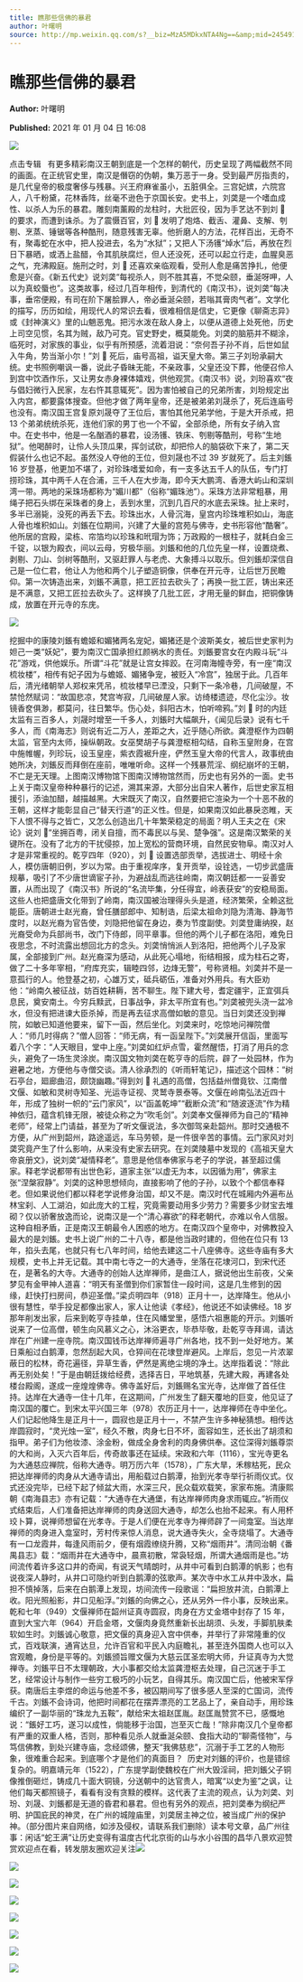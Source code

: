 ```yaml
---
title: 瞧那些信佛的暴君
author: 叶曙明
source: http://mp.weixin.qq.com/s?__biz=MzA5MDkxNTA4Ng==&amp;mid=2454910514&amp;idx=1&amp;sn=b7ff6c2023f03c7533c5b35a599709c1&amp;chksm=87a23e53b0d5b745d177b1598ebce63a7fbc09080e4091baa9bbc2d6d7bdd07f27c6a6882a8d#rd
---
```


# 瞧那些信佛的暴君

**Author:** 叶曙明

**Published:** 2021 年 01 月 04 日 16:08

![](https://mmbiz.qpic.cn/mmbiz_gif/Ljib4So7yuWiatGiapD46vqo7m44T8eaq8ibBdQ4X4vb5IjbXPz1oqBTMviaFP6jIJyQee86FMQ2piadtP4aLUjhJk5g/640?wx_fmt=gif)

点击专辑   有更多精彩南汉王朝到底是一个怎样的朝代，历史呈现了两幅截然不同的画面。在正统官史里，南汉是僭窃的伪朝，集万恶于一身。受到最严厉指责的，是几代皇帝的极度奢侈与残暴。兴王府麻雀虽小，五脏俱全。三宫妃嫔，六院宫人，八千粉黛，花林香阵，丝毫不逊色于京国长安。史书上，刘䶮是一个嗜血成性、以杀人为乐的暴君。雕刻南薰殿的龙柱时，大批匠役，因为手艺达不到刘  的要求，而遭到诛杀。为了震慑百官，刘  发明了炮烙、截舌、灌鼻、支解、刳剔、烹蒸、锤锯等各种酷刑，随意残害无辜。他折磨人的方法，花样百出，无奇不有，聚毒蛇在水中，把人投进去，名为“水狱”；又把人下汤镬“焯水”后，再放在烈日下暴晒，或洒上盐醋，令其肌肤腐烂，但人还没死，还可以起立行走，血腥臭恶之气，充沸殿庭。施刑之时，刘  还喜欢亲临观看，受刑人愈是痛苦挣扎，他便愈是兴奋。《新五代史》说刘䶮“每视杀人，则不胜其喜，不觉朵颐，垂涎呀呷，人以为真蛟蜃也”。这类故事，经过几百年相传，到清代的《南汉书》，说刘䶮“每决事，垂帘便殿，有司在阶下屠脍罪人，帝必垂涎朵颐，若嗡其膏肉气者”。文学化的描写，历历如绘，用现代人的常识去看，很难相信是信史，它更像《聊斋志异》或《封神演义》里的山魈恶鬼。把污水泼在敌人身上，以便从道德上处死他，历史上司空见惯，名其为贼，敌乃可克。官史野史，概莫能免。刘䶮的脑筋并不糊涂，临死时，对家族的事业，似乎有所预感，流着泪说：“奈何吾子孙不肖，后世如鼠入牛角，势当渐小尔！”刘  死后，庙号高祖，谥天皇大帝。第三子刘玢承嗣大统。史书照例嘲讽一番，说此子昏昧无能，不亲政事，父皇还没下葬，他便召伶人到宫中饮酒作乐，又让男女赤身裸体嬉戏，供他观赏。《南汉书》说，刘玢喜欢“夜与倡妇微行入民家，左右忤其意辄死”。因为害怕被自己的兄弟所害，刘玢规定出入内宫，都要露体搜查。但他才做了两年皇帝，还是被弟弟刘晟杀了，死后连庙号也没有。南汉国王宫复原刘晟夺了王位后，害怕其他兄弟学他，于是大开杀戒，把 13 个弟弟统统杀死，连他们家的男丁也一个不留，全部杀绝，所有女子纳入宫中。在史书中，他是一名酗酒的暴君，设汤镬、铁床、刳剔等酷刑，号称“生地狱”。他喝醉时，让伶人头顶瓜果，挥剑试砍，却把伶人的脑袋砍下来了，第二天假装什么也记不起。虽然没人夺他的王位，但刘晟也不过 39 岁就死了。后主刘鋹 16 岁登基，他更加不堪了，对珍珠嗜爱如命，有一支多达五千人的队伍，专门打捞珍珠，其中两千人在合浦，三千人在大步海，即今天大鹏湾、香港大屿山和深圳湾一带。两地的采珠场都称为“媚川都”（俗称“媚珠池”）。采珠方法非常粗暴，用绳子把石头绑在采珠者的身上，丢到水里，沉到几百尺的水底去采珠。扯上来时，多半已溺毙，没死的再丢下去。珍珠出水，人骨沉海，皇宫内珍珠堆积如山，海底人骨也堆积如山。刘鋹在位期间，兴建了大量的宫苑与佛寺，史书形容他“酷奢”。他所居的宫殿，梁栋、帘箔均以珍珠和玳瑁为饰；万政殿的一根柱子，就耗白金三千锭，以银为殿衣，间以云母，穷极华丽。刘鋹和他的几位先皇一样，设置烧煮、剥剔、刀山、剑树等酷刑，又驱赶罪人与老虎、大象搏斗以取乐。但刘鋹却深信自己是一位仁君，他让人为他和两个儿子塑造铜像，供奉在开元寺，让后世万民瞻仰。第一次铸造出来，刘鋹不满意，把工匠拉去砍头了；再换一批工匠，铸出来还是不满意，又把工匠拉去砍头了。这样换了几批工匠，才用无量的鲜血，把铜像铸成，放置在开元寺的东庑。

![](https://mmbiz.qpic.cn/mmbiz_jpg/PJWG74pLsMZ91jP4T9gdtRadUBwAawuClFjgJLR5IVvIaCRKraCCIxh15xThnfr36DAO0gUKWm8exMkmq611Yg/640?wx_fmt=jpeg)

挖掘中的康陵刘鋹有蟾姬和媚猪两名宠妃，媚猪还是个波斯美女，被后世史家判为妲己一类“妖妃”，要为南汉亡国承担红颜祸水的责任。刘鋹要宫女在内殿斗玩“斗花”游戏，供他娱乐。所谓“斗花”就是让宫女摔跤。在河南海幢寺旁，有一座“南汉梳妆楼”，相传有妃子因为与蟾姬、媚猪争宠，被贬入“冷宫”，独居于此。几百年后，清光绪朝举人郑权来凭吊，梳妆楼早已湮没，只剩下一条冷巷，几间破屋，不禁怆然赋词：“故国悲凉，梵宫岑寂，几间破屋人家。访绮楼遗迹，尽化尘沙。妆镜香奁俱渺，都莫问，往日繁华。伤心处，斜阳古木，怕听啼鸦。”刘  时的内廷太监有三百多人，刘晟时增至一千多人，刘鋹时大幅飙升，《闻见后录》说有七千多人，而《南海志》则说有近二万人，差距之大，近乎随心所欲。龚澄枢作为四朝太监，官至内太师，操纵朝政。女巫樊胡子与龚澄枢相勾结，自称玉皇附身，在宫中施帷幄，列珍玩，设玉皇座，紫衣霞裾升座，俨然玉皇大帝的代言人，政事统由她所决，刘鋹反而拜倒在座前，唯唯听命。这样一个残暴荒淫、纲纪崩坏的王朝，不亡是无天理。上图南汉博物馆下图南汉博物馆然而，历史也有另外的一面。史书上关于南汉皇帝种种暴行的记述，溯其来源，大部分出自宋人著作，后世史家互相援引，添油加醋，越描越黑。大宋既灭了南汉，自然要把它渲染为一个十恶不赦的王朝，这样才能彰显自己“替天行道”的正义性。但是，如果南汉如此暴戾恣睢，天下人恨不得与之皆亡，又怎么创造出几十年繁荣稳定的局面？明人王夫之在《宋论》说刘 “坐拥百粤，闭关自擅，而不毒民以与吴、楚争强”。这是南汉繁荣的关键所在。没有了北方的干扰侵掠，加上宽松的营商环境，自然民安物阜。南汉对人才是非常重视的。乾亨四年（920），刘  设置选部贡举，选拔进士、明经十余人，模仿唐朝旧例，岁以为常。由于重视庠序，复开贡举，设铨选，一切步武盛唐规摹，吸引了不少唐世谪宦子孙，为避战乱而逃往岭南，南汉朝廷都一一妥善安置，从而出现了《南汉书》所说的“名流毕集，分任得宜，岭表获安”的安稳局面。这些人也把盛唐文化带到了岭南，南汉国被治理得头头是道，经济繁荣，全赖这批能臣。唐朝进士赵光裔，曾任膳部郎中、知制诰，后梁太祖命刘隐为清海、静海节度时，以赵光裔为官告使，刘隐把他留在身边，奏为节度副使。刘䶮登庸纳揆，赵光裔受命为兵部尚书，改门下侍郎，同平章事。但他的两个儿子都在洛阳，难免日夜思念，不时流露出想回北方的念头。刘䶮悄悄派人到洛阳，把他两个儿子及家属，全部接到广州。赵光裔深为感动，从此死心塌地，衔结相报，成为柱石之寄，做了二十多年宰相，“府库充实，辑睦四邻，边烽无警”，号称贤相。刘䶮并不是一意孤行的人。他登基之初，心雄万丈，砥兵砺伍，准备对外用兵。有大臣劝他：“岭南久被征战，妨百姓耕耨，苦不聊生。陛下建大号，耆定疆宇，正宜弭兵息民，奠安南土。今穷兵黩武，日事战争，非太平所宜有也。”刘䶮被兜头浇一盆冷水，但没有把进谏大臣杀掉，而是再去征求高僧如敏的意见。当日刘䶮还没到禅院，如敏已知道他要来，留下一函，然后坐化。刘䶮来时，吃惊地问禅院僧人：“师几时得病？”僧人回答：“师无病，有一函呈陛下。”刘䶮展开信函，里面写着八个字：“人天眼目，堂中上座。”刘䶮如红炉点雪，霍然醒悟，打消了用兵的念头，避免了一场生灵涂炭。南汉国文物刘䶮在乾亨寺的后院，辟了一处园林，作为避暑之地，方便他与寺僧交谈。清人徐承烈的《听雨轩笔记》，描述这个园林：“树石亭台，廻廊曲沼，颇饶幽趣。”得到刘  礼遇的高僧，包括益州僧竟钦、江南僧文偃、如敏和灵树寺知圣、光运寺证视、灵鹫寺景泰等。文偃在岭南弘法近四十年，形成了独树一帜的“云门家风”，以“函盖乾坤”“截断众流”和“随波逐流”作为精神依归，蕴含机锋无限，被徒众称之为“吹毛剑”。刘䶮奉文偃禅师为自己的“精神老师”，经常上门请益，甚至为了听文偃说法，多次御驾亲赴韶州。那时交通极不方便，从广州到韶州，路途遥远，车马劳顿，是一件很辛苦的事情。云门家风对刘䶮究竟产生了什么影响，从来没有史家去研究。在刘䶮陵墓中发现的《高祖天皇大帝哀册文》，说刘䶮“凝情释老”。意思是他信奉佛家与老子的学说，甚至超过儒家。释老学说都带有出世色彩，道家主张“以虚无为本，以因循为用”，佛家主张“涅槃寂静”。刘䶮的这种思想倾向，直接影响了他的子孙，以致个个都信奉释老。但如果说他们都以释老学说修身治国，却又不是。南汉时代在城厢内外遍布丛林宝刹、人工湖泊，如此庞大的工程，究竟需要动用多少劳力？需要多少财宝去堆砌？仅以骄奢放逸而论，说南汉是一个“清心寡欲”的释老朝代，亦难以令人信服。这种自相矛盾，正是南汉王朝最令人困惑的地方。在南汉四个皇帝中，对佛教投入最大的是刘鋹。史书上说广州的二十八寺，都是他当政时建的，但他在位只有 13 年，掐头去尾，也就只有七八年时间，给他去建这二十八座佛寺。这些寺庙有多大规模，史书上并无记载。其中南七寺之一的大通寺，坐落在花埭河口，到宋代还在，是著名的大寺。大通寺的创始人达岸禅师，是曲江人，据说他出生前夜，父亲梦见有金甲神人道喜：“明天有圣僧到你们家暂住一段时间，这是几生修到的因缘，赶快打扫房间，恭迎圣僧。”梁贞明四年（918）正月十一，达岸降生。他从小很有慧性，举手投足都像出家人，家人让他读《孝经》，他说还不如读佛经。18 岁那年削发出家，后来到乾亨寺挂单，住在风幡堂里，感悟六祖惠能的开示。刘鋹听说来了一位高僧，顿生向风慕义之心，沐浴更衣，毕恭毕敬，赴乾亨寺拜谒，请达岸在广州建一座寺院。南汉国钱币达岸禅师遍寻广州各地，找不到一处好地方。某日乘船过白鹅潭，忽然刮起大风，仓猝间在花埭登岸避风。上岸后，忽见一片浓翠蔽日的松林，奇花遍径，异草生香，俨然是离绝尘境的净土。达岸指着说：“除此再无别处矣！”于是由朝廷拨给经费，选择吉日，平地筑基，先建大殿，再建各处楼台殿阁，遂成一座煌煌佛寺。佛寺盖好后，刘鋹赐名宝光寺，达岸做了首任住持。达岸在大通寺一住十几年，在这期间，广州发生了翻天覆地的巨变，他见证了南汉国的覆亡。到宋太平兴国三年（978）农历正月十一，达岸禅师在寺中坐化。人们记起他降生是正月十一，圆寂也是正月十一，不禁产生许多神秘猜想。相传达岸圆寂时，“灵光烛一室”，经久不散，肉身七日不坏，面容如生，还长出了胡须和指甲。弟子们为他妆漆、涂金粉，做成全身舍利的肉身佛供奉。这位深得刘鋹尊崇的大和尚，入灭六百年后，传奇故事还在延续。宋政和六年（1116），宝光寺更名为大通慈应禅院，俗称大通寺。明万历六年（1578），广东大旱，禾稼枯死，民众把达岸禅师的肉身从大通寺请出，用船载过白鹅潭，抬到光孝寺举行祈雨仪式。仪式还没完毕，已经下起了倾盆大雨，水深三尺，民众载欢载笑，家家布施。清康熙朝《南海县志》亦有记载：“大通寺在大通堡，有达岸禅师肉身求雨辄应。”祈雨仪式结束后，人们准备把达岸禅师的肉身送回大通寺，却怎么也抬不起来。有人用杯珓卜算，说禅师想留在光孝寺。于是人们便在光孝寺为禅师辟了一间龛室。当达岸禅师的肉身进入龛室时，芳村传来惊人消息，说大通寺失火，全寺烧塌了。大通寺有一口龙霞井，每逢风雨前夕，便有烟霞缭绕升腾，又称“烟雨井”。清同治朝《番禺县志》载：“烟雨井在大通寺中，晨熹初散，常袅轻烟，所谓大通烟雨是也。”坊间流传着许多这口井的奇闻，有说天气晴朗时，从井中可看到白鹅潭的帆影；也有说夜深人静时，从井口可隐约听到白鹅潭的弦歌声。某次寺中水工从井中汲水，扁担不慎掉落，后来在白鹅潭上发现，坊间流传一段歌谣：“扁担放井流，白鹅潭上收。阳光照船影，井口见船浮。”刘鋹的向佛之心，还从另外一件小事，反映出来。乾和七年（949）文偃禅师在韶州证真寺圆寂，肉身在方丈金塔中封存了 15 年，直到大宝六年（964）开启金塔，文偃肉身竟然重新长出胡须、头发，手脚肌肤柔软如生时。刘鋹诚心敬意，把文偃的真身迎入宫中供奉，并举行了非常隆重的仪式，百戏联演，通宵达旦，允许百官和平民入内庭瞻礼，甚至连外国商人也可以入宫观瞻，身份是平等的。刘鋹颁旨赠文偃为大慈云匡圣宏明大师，升证真寺为大觉禅寺。刘鋹平日不太理朝政，大小事都交给太监龚澄枢去处理，自己沉迷于手工艺，经常设计与制作一些穷工极巧的小玩艺，自得其乐。南汉国亡后，他被宋军俘获。南唐后主李煜的命运与他差不多，被囚期间写了很多感人至深的亡国词，流传千古。刘鋹不会诗词，他把时间都花在摆弄漂亮的工艺品上了，亲自动手，用珍珠编织了一副华丽的“珠龙九五鞍”，献给宋太祖赵匡胤。赵匡胤赞赏不已，感慨地说：“鋹好工巧，遂习以成性，倘能移于治国，岂至灭亡哉！”除非南汉几个皇帝都有严重的双重人格，否则，那种看见杀人就垂涎朵颐、食指大动的“聊斋怪物”，与笃信佛教，到处兴建寺庙，念经颂佛，整天“我佛慈悲”，沉溺于手工艺的人物形象，很难重合起来。到底哪个才是他们的真面目？  历史对刘鋹的评价，也是错综复杂的。明嘉靖元年（1522），广东提学副使魏校在广州大毁淫祠，把刘鋹父子铜像推倒砸烂，铸成几十面大铜镜，分送朝中的达官贵人，暗寓“以史为鉴”之讽，让他们每天都照镜子，看看有没有贪黩的模样。这代表了主流的观点，认为刘䶮、刘玢、刘晟、刘鋹都是无道的昏君和暴君。但也有另外的观点，把刘䶮奉为纲纪严明、护国庇民的神灵，在广州的城隍庙里，刘䶮居主神之位，被当成广州的保护神。（部分图片来自网络，如涉及侵权，请联系我们删除）读本号文章，品广州往事：闲话“蛇王满”让历史变得有温度古代北京街的山与水小谷围的昌华八景欢迎赞赏欢迎点在看，转发朋友圈欢迎关注![](https://mmbiz.qpic.cn/mmbiz_jpg/PJWG74pLsMZ91jP4T9gdtRadUBwAawuCPXHNbKbTlSGWLP4WpwticiaUZWrVS4P5p9qs8foLFg4KnaXXZLtq2YibA/640?wx_fmt=jpeg)

![](https://mmbiz.qpic.cn/mmbiz_jpg/PJWG74pLsMZ91jP4T9gdtRadUBwAawuCByCGyJHO3icR6iaWR756IqtCpG8PbQ8hRHw6VzOTAqZgT1zj8027eUPA/640?wx_fmt=jpeg)

![](https://mmbiz.qpic.cn/mmbiz_jpg/PJWG74pLsMZ91jP4T9gdtRadUBwAawuCug1NuqSMbibOibBEeEiaRwMvRibU4sqDBHnxYrSchUYE36KKiaiaHKghzticQ/640?wx_fmt=jpeg)

![](https://mmbiz.qpic.cn/mmbiz_jpg/PJWG74pLsMZ91jP4T9gdtRadUBwAawuC9KCDz2pianVHV5bGxCf5iaZc5ETvq5VscTNxyDElLrnL6MjWDpLHJQSg/640?wx_fmt=jpeg)

![](https://mmbiz.qpic.cn/mmbiz_jpg/PJWG74pLsMZ91jP4T9gdtRadUBwAawuCDrcEPibkO5fJBTaic3k8a5usZNN3Q9CZwdOuNaOtUTjg793mn5ibwK0nQ/640?wx_fmt=jpeg)

![](https://mmbiz.qpic.cn/mmbiz_jpg/PJWG74pLsMZ91jP4T9gdtRadUBwAawuC8GaBydFsLCZKgYHoozDOsWKxa41h17CkBhWEkOLlVxH5ACricZcVakw/640?wx_fmt=jpeg)

![](https://mmbiz.qpic.cn/mmbiz_jpg/PJWG74pLsMZ91jP4T9gdtRadUBwAawuCnpaL9WgaK8ICe1P6Qp7S8Shoxby9JwWUuGnnickYYuqjwQkiaVtnichoQ/640?wx_fmt=jpeg)

![](https://mmbiz.qpic.cn/mmbiz_png/PJWG74pLsMbxzxSWsbSxWa401icEeDUWiawxAxbdgTq3LmtribGicfmgEgabFONInhdrQRwY9Y4pmxRGlAoaQAaMDA/640?wx_fmt=jpeg)
